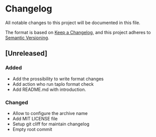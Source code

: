 # Changelog

All notable changes to this project will be documented in this file.

The format is based on [Keep a Changelog](https://keepachangelog.com/en/1.0.0/),
and this project adheres to [Semantic Versioning](https://semver.org/spec/v2.0.0.html).

## [Unreleased]

### Added

- Add the prossibility to write format changes
- Add action who run taplo format check
- Add README.md with introduction.

### Changed

- Allow to configure the archive name
- Add MIT LICENSE file
- Setup git cliff for maintain changelog
- Empty root commit

